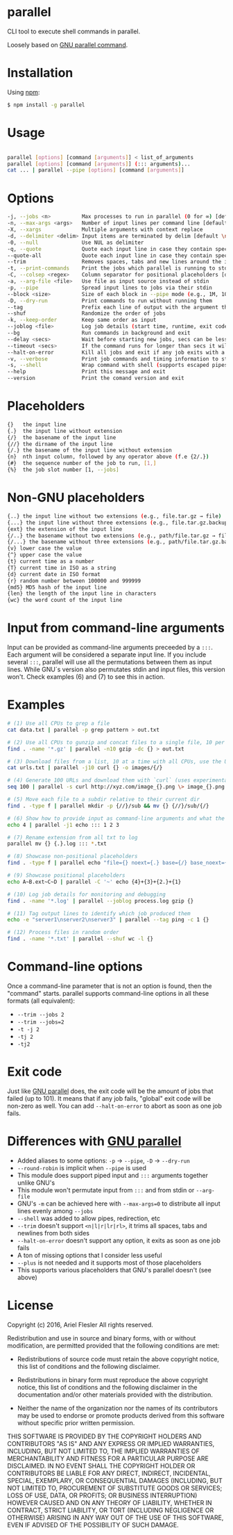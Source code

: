 parallel
=======

CLI tool to execute shell commands in parallel.

Loosely based on [GNU parallel command](https://www.gnu.org/software/parallel/man.html).

# Installation

Using [npm](https://www.npmjs.com/package/parallel):
```bash
$ npm install -g parallel
```

# Usage

```bash

parallel [options] [command [arguments]] < list_of_arguments
parallel [options] [command [arguments]] (::: arguments)...
cat ... | parallel --pipe [options] [command [arguments]]
```
# Options

```bash
-j, --jobs <n>          Max processes to run in parallel (0 for ∞) [default 20]
-n, --max-args <args>   Number of input lines per command line [default 1]
-X, --xargs             Multiple arguments with context replace
-d, --delimiter <delim> Input items are terminated by delim [default \n]
-0, --null              Use NUL as delimiter
-q, --quote             Quote each input line in case they contain special caracters
--quote-all             Quote each input line in case they contain special caracters (alias for --quote)
--trim                  Removes spaces, tabs and new lines around the input lines
-t, --print-commands    Print the jobs which parallel is running to stderr
-C, --colsep <regex>    Column separator for positional placeholders [default " "]
-a, --arg-file <file>   Use file as input source instead of stdin
-p, --pipe              Spread input lines to jobs via their stdin
--block <size>          Size of each block in --pipe mode (e.g., 1M, 10K)
-D, --dry-run           Print commands to run without running them
--tag                   Prefix each line of output with the argument that generated it
--shuf                  Randomize the order of jobs
-k, --keep-order        Keep same order as input
--joblog <file>         Log job details (start time, runtime, exit code, command) to file
--bg                    Run commands in background and exit
--delay <secs>          Wait before starting new jobs, secs can be less than 1 [default 0]
--timeout <secs>        If the command runs for longer than secs it will get killed with SIGTERM [default 0]
--halt-on-error         Kill all jobs and exit if any job exits with a code other than 0 [default false]
-v, --verbose           Print job commands and timing information to stderr
-s, --shell             Wrap command with shell (supports escaped pipes, redirection, etc.) [experimental]
--help                  Print this message and exit
--version               Print the comand version and exit
```
# Placeholders

```bash
{}   the input line
{.}  the input line without extension
{/}  the basename of the input line
{//} the dirname of the input line
{/.} the basename of the input line without extension
{n}  nth input column, followed by any operator above (f.e {2/.})
{#}  the sequence number of the job to run, [1,]
{%}  the job slot number [1, --jobs]
```
# Non-GNU placeholders

```bash
{..} the input line without two extensions (e.g., file.tar.gz → file)
{...} the input line without three extensions (e.g., file.tar.gz.backup → file)
{ext} the extension of the input line
{/..} the basename without two extensions (e.g., path/file.tar.gz → file)
{/...} the basename without three extensions (e.g., path/file.tar.gz.backup → file)
{v} lower case the value
{^} upper case the value
{t} current time as a number
{T} current time in ISO as a string
{d} current date in ISO format
{r} random number between 100000 and 999999
{md5} MD5 hash of the input line
{len} the length of the input line in characters
{wc} the word count of the input line
```

# Input from command-line arguments

Input can be provided as command-line arguments preceeded by a `:::`.
Each argument will be considered a separate input line.
If you include several `:::`, parallel will use all the permutations between them as input lines.
While GNU´s version also permutates stdin and input files, this version won't.
Check examples (6) and (7) to see this in action.

# Examples

```bash
# (1) Use all CPUs to grep a file
cat data.txt | parallel -p grep pattern > out.txt
```
```bash
# (2) Use all CPUs to gunzip and concat files to a single file, 10 per process at a time
find . -name '*.gz' | parallel -n10 gzip -dc {} > out.txt
```
```bash
# (3) Download files from a list, 10 at a time with all CPUs, use the URL basename as file name
cat urls.txt | parallel -j10 curl {} -o images/{/}
```
```bash
# (4) Generate 100 URLs and download them with `curl` (uses experimental --shell option)
seq 100 | parallel -s curl http://xyz.com/image_{}.png \> image_{}.png
```
```bash
# (5) Move each file to a subdir relative to their current dir
find . -type f | parallel mkdir -p {//}/sub && mv {} {//}/sub/{/}
```
```bash
# (6) Show how to provide input as command-line arguments and what the order is
echo 4 | parallel -j1 echo ::: 1 2 3
```
```bash
# (7) Rename extension from all txt to log
parallel mv {} {.}.log ::: *.txt
```
```bash
# (8) Showcase non-positional placeholders
find . -type f | parallel echo "file={} noext={.} base={/} base_noext={/.} dir={//} jobid={#} jobslot={%} ext={ext} noext2={..} noext3={...} base_noext2={/..} base_noext3={/...} lower={v} upper={^} time={t} timeiso={T} date={d} random={r} md5={md5} len={len} wc={wc}"
```
```bash
# (9) Showcase positional placeholders
echo A~B.ext~C~D | parallel -C '~' echo {4}+{3}+{2.}+{1}
```
```bash
# (10) Log job details for monitoring and debugging
find . -name '*.log' | parallel --joblog process.log gzip {}
```
```bash
# (11) Tag output lines to identify which job produced them
echo -e "server1\nserver2\nserver3" | parallel --tag ping -c 1 {}
```
```bash
# (12) Process files in random order
find . -name '*.txt' | parallel --shuf wc -l {}
```

# Command-line options
Once a command-line parameter that is not an option is found, then the "command" starts.
parallel supports command-line options in all these formats (all equivalent):
- `--trim --jobs 2`
- `--trim --jobs=2`
- `-t -j 2`
- `-tj 2`
- `-tj2`

# Exit code
Just like [GNU parallel](https://www.gnu.org/software/parallel/man.html#EXIT-STATUS) does, the exit code will be the amount of jobs that failed (up to 101). It means that if any job fails, "global" exit code will be non-zero as well. You can add `--halt-on-error` to abort as soon as one job fails.

# Differences with [GNU parallel](https://www.gnu.org/software/parallel/man.html)
- Added aliases to some options: `-p` -> `--pipe`, `-D` -> `--dry-run`
- `--round-robin` is implicit when `--pipe` is used
- This module does support piped input and `:::` arguments together unlike GNU's
- This module won't permutate input from `:::` and from stdin or `--arg-file`
- GNU's `-m` can be achieved here with `--max-args=0` to distribute all input lines evenly among `--jobs`
- `--shell` was added to allow pipes, redirection, etc
- `--trim` doesn't support `<n|l|r|lr|rl>`, it trims all spaces, tabs and newlines from both sides
- `--halt-on-error` doesn't support any option, it exits as soon as one job fails
- A ton of missing options that I consider less useful
- `--plus` is not needed and it supports most of those placeholders
- This supports various placeholders that GNU's parallel doesn't (see above)

# License

Copyright (c) 2016, Ariel Flesler
All rights reserved.

Redistribution and use in source and binary forms, with or without modification,
are permitted provided that the following conditions are met:

* Redistributions of source code must retain the above copyright notice, this
  list of conditions and the following disclaimer.

* Redistributions in binary form must reproduce the above copyright notice, this
  list of conditions and the following disclaimer in the documentation and/or
  other materials provided with the distribution.

* Neither the name of the organization nor the names of its
  contributors may be used to endorse or promote products derived from
  this software without specific prior written permission.

THIS SOFTWARE IS PROVIDED BY THE COPYRIGHT HOLDERS AND CONTRIBUTORS "AS IS" AND
ANY EXPRESS OR IMPLIED WARRANTIES, INCLUDING, BUT NOT LIMITED TO, THE IMPLIED
WARRANTIES OF MERCHANTABILITY AND FITNESS FOR A PARTICULAR PURPOSE ARE
DISCLAIMED. IN NO EVENT SHALL THE COPYRIGHT HOLDER OR CONTRIBUTORS BE LIABLE FOR
ANY DIRECT, INDIRECT, INCIDENTAL, SPECIAL, EXEMPLARY, OR CONSEQUENTIAL DAMAGES
(INCLUDING, BUT NOT LIMITED TO, PROCUREMENT OF SUBSTITUTE GOODS OR SERVICES;
LOSS OF USE, DATA, OR PROFITS; OR BUSINESS INTERRUPTION) HOWEVER CAUSED AND ON
ANY THEORY OF LIABILITY, WHETHER IN CONTRACT, STRICT LIABILITY, OR TORT
(INCLUDING NEGLIGENCE OR OTHERWISE) ARISING IN ANY WAY OUT OF THE USE OF THIS
SOFTWARE, EVEN IF ADVISED OF THE POSSIBILITY OF SUCH DAMAGE.
